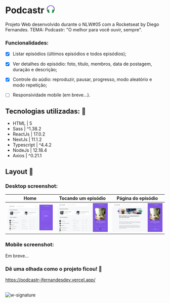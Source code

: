 # Podcastr <img src='https://github.com/jfernandesdev/podcastr/blob/071322afd6f9a994d638c4355840fb69d99e9ba3/public/favicon.png' width='27px' />
Projeto Web desenvolvido durante o NLW#05 com a Rocketseat by Diego Fernandes. TEMA: Podcastr: "O melhor para você ouvir, sempre".

### Funcionalidades:

- [x] Listar episódios (últimos episódios e todos episódios);
- [x] Ver detalhes do episódio: foto, título, membros, data de postagem, duração e descrição;
- [x] Controle do aúdio: reproduzir, pausar, progresso, modo aleatório e modo repetição;
- [ ] Responsividade mobile (em breve...).


## Tecnologias utilizadas: 🚀

- HTML | 5
- Sass | ^1.38.2
- ReactJs | 17.0.2
- NextJs | 11.1.2
- Typescript | ^4.4.2
- NodeJs | 12.18.4
- Axios | ^0.21.1

## Layout 🤩

### Desktop screenshot:


Home                        |  Tocando um episódio      | Página do episódio
:-------------------------:|:-------------------------: |:-------------------------:
![](https://github.com/jfernandesdev/podcastr/blob/071322afd6f9a994d638c4355840fb69d99e9ba3/public/home-without-podcast.png)  |  ![](https://github.com/jfernandesdev/podcastr/blob/071322afd6f9a994d638c4355840fb69d99e9ba3/public/home-with-podcast.png) | ![img](https://github.com/jfernandesdev/podcastr/blob/071322afd6f9a994d638c4355840fb69d99e9ba3/public/podcast-information.png) 


### Mobile screenshot:

Em breve...

### Dê uma olhada como o projeto ficou! 👀

https://podcastr-jfernandesdev.vercel.app/

<br>

<img src="https://i.ibb.co/n1SbQZw/w-signature.png" alt="w-signature" border="0" width='300px' />
